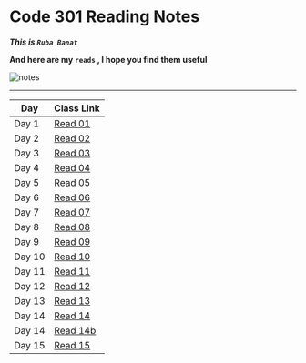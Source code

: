 # Code 301 Reading Notes

***This is `Ruba Banat`***

**And here are my `reads` , I hope you find them useful**

![notes](imgs/logo-code-dot-org_orig.png)

---


Day | Class Link
------------ | -------------
Day 1 | [Read 01](https://rubabanat.github.io/Reading-Notes-301/read-01)
Day 2 | [Read 02](https://rubabanat.github.io/Reading-Notes-301/read-02)
Day 3 | [Read 03](https://rubabanat.github.io/Reading-Notes-301/read-03)
Day 4 | [Read 04](https://rubabanat.github.io/Reading-Notes-301/read-04)
Day 5 | [Read 05](https://rubabanat.github.io/Reading-Notes-301/read-05)
Day 6 | [Read 06](https://rubabanat.github.io/Reading-Notes-301/read-06)
Day 7 | [Read 07](https://rubabanat.github.io/Reading-Notes-301/read-07)
Day 8 | [Read 08](https://rubabanat.github.io/Reading-Notes-301/read-08)
Day 9 | [Read 09](https://rubabanat.github.io/Reading-Notes-301/read-09)
Day 10| [Read 10](https://rubabanat.github.io/Reading-Notes-301/read-10)
Day 11| [Read 11](https://rubabanat.github.io/Reading-Notes-301/read-11)
Day 12| [Read 12](https://rubabanat.github.io/Reading-Notes-301/read-12)
Day 13| [Read 13](https://rubabanat.github.io/Reading-Notes-301/read-13)
Day 14| [Read 14](https://rubabanat.github.io/Reading-Notes-301/read-14)
Day 14| [Read 14b](https://rubabanat.github.io/Reading-Notes-301/read-14b)
Day 15| [Read 15](https://rubabanat.github.io/Reading-Notes-301/read-15)





